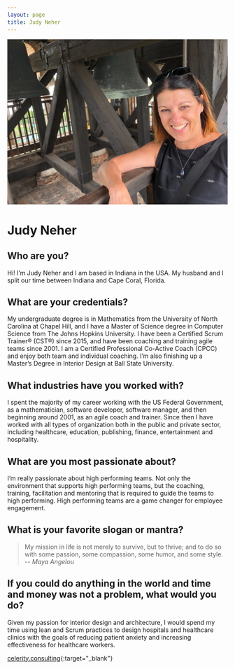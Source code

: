 ```yaml
---
layout: page
title: Judy Neher
---
```


![Judy's Headshot](https://raw.githubusercontent.com/Sticky-Agile/Sticky-Agile.github.io/main/public/judy.jpg)

# Judy Neher

## Who are you? 
Hi!  I’m Judy Neher and I am based in Indiana in the USA.  My husband and I split our time between Indiana and Cape Coral, Florida. 

## What are your credentials? 
My undergraduate degree is in Mathematics from the University of North Carolina at Chapel Hill, and I have a Master of Science degree in Computer Science from The Johns Hopkins University.  I have been a Certified Scrum Trainer® (CST®) since 2015, and have been coaching and training agile teams since 2001.  I am a Certified Professional Co-Active Coach (CPCC) and enjoy both team and individual coaching.  I’m also finishing up a Master’s Degree in Interior Design at Ball State University.

## What industries have you worked with? 
I spent the majority of my career working with the US Federal Government, as a mathematician, software developer, software manager, and then beginning around 2001, as an agile coach and trainer.  Since then I have worked with all types of organization both in the public and private sector, including healthcare, education, publishing, finance, entertainment and hospitality.

## What are you most passionate about? 
I’m really passionate about high performing teams.  Not only the environment that supports high performing teams, but the coaching, training, facilitation and mentoring that is required to guide the teams to high performing.  High performing teams are a game changer for employee engagement.

## What is your favorite slogan or mantra? 
> My mission in life is not merely to survive, but to thrive; and to do so with some passion, some compassion, some humor, and some style.  
> -- <cite>Maya Angelou</cite>

## If you could do anything in the world and time and money was not a problem, what would you do? 
Given my passion for interior design and architecture, I would spend my time using lean and Scrum practices to design hospitals and healthcare clinics with the goals of reducing patient anxiety and increasing effectiveness for healthcare workers.

[celerity.consulting](https://celerity.consulting){:target="_blank"}